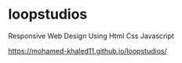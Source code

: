 # loopstudios
Responsive Web Design Using Html Css Javascript

https://mohamed-khaled11.github.io/loopstudios/
